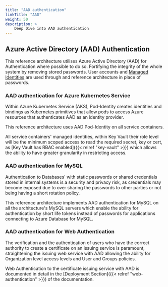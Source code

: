 ```yaml
---
title: "AAD authentication"
linkTitle: "AAD"
weight: 50
description: >
    Deep Dive into AAD authentication
---
```


## Azure Active Directory (AAD) Authentication

This reference architecture utilises Azure Active Directory (AAD) for Authentication where possible to do so.
Fortifying the integrity of the whole system by removing stored passwords. User accounts and [Managed Identities](https://docs.microsoft.com/en-us/azure/active-directory/managed-identities-azure-resources/overview) are used through and reference architecture in place of passwords.

### AAD authentication for Azure Kubernetes Service

Within Azure Kubernetes Service (AKS), Pod-Identity creates identities and bindings as Kubernetes primitives that allow pods to access
Azure resources that authenticates AAD as an identity provider.

This reference architecture uses AAD Pod-Identity on all service containers.

All service containers' managed identities, within Key Vault their role level will be the minimum scoped access to read the required secret,
key or cert, as [Key Vault has RBAC enabled]({{< relref "key-vault" >}}) which allows the ability to have greater granularity in restricting access.

### AAD authentication for MySQL

Authentication to Databases' with static passwords or shared credentials stored in internal systems is a security and privacy risk,
as credentials may become exposed due to over sharing the passwords to other parties or not being having a short rotation policy.

This reference architecture implements AAD authentication for MySQL on all the architecture's MySQL servers which enable the ability for authentication
by short life tokens instead of passwords for applications connecting to Azure Database for MySQL.

### AAD authentication for Web Authentication

The verification and the authentication of users who have the correct authority to create a certificate on an issuing service is paramount,
straightening the issuing web service with AAD allowing the ability for Organization level access levels and User and Groups policies.

Web Authentication to the certificate issuing service with AAD is documented in detail in the
[Deployment Section]({{< relref "web-authentication" >}}) of the documentation.
